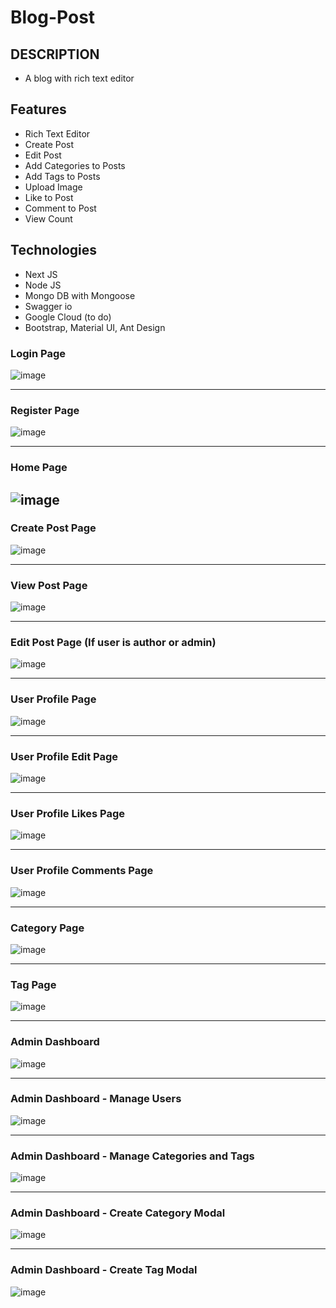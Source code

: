 # Blog-Post

DESCRIPTION
--------------------------------
- A blog with rich text editor

Features
--------------------------------
- Rich Text Editor
- Create Post
- Edit Post
- Add Categories to Posts
- Add Tags to Posts
- Upload Image
- Like to Post
- Comment to Post
- View Count

Technologies
--------------------------------
- Next JS
- Node JS
- Mongo DB with Mongoose
- Swagger io
- Google Cloud (to do)
- Bootstrap, Material UI, Ant Design

### Login Page
![image](https://user-images.githubusercontent.com/32177766/174133093-eb398bd4-4087-4a36-84f1-8ce0c14b8a7a.png)

--------------

### Register Page
![image](https://user-images.githubusercontent.com/32177766/174134823-a50da8a8-caf8-499c-97c4-95656b9a54f9.png)

--------------

### Home Page
![image](https://user-images.githubusercontent.com/32177766/174497991-7c0d0fd6-6f68-439f-ad85-baf172aeb40c.png)
--------------

### Create Post Page
![image](https://user-images.githubusercontent.com/32177766/174134358-641e5e94-8ec1-464c-9123-f94930ce2ccd.png)

--------------

### View Post Page
![image](https://user-images.githubusercontent.com/32177766/174304295-09e75ee5-b6a4-4176-a2b9-61bb77ea9a1c.png)

--------------

### Edit Post Page (If user is author or admin)
![image](https://user-images.githubusercontent.com/32177766/174134515-c2537a1a-b1e9-4bf6-93c8-4d84eeb01936.png)

--------------

### User Profile Page
![image](https://user-images.githubusercontent.com/32177766/174481589-0aaaa44e-5335-4312-bf32-108f353697d9.png)

--------------

### User Profile Edit Page
![image](https://user-images.githubusercontent.com/32177766/174481601-0c5f49f7-606c-4f93-864e-6dcd0ef98291.png)

--------------

### User Profile Likes Page
![image](https://user-images.githubusercontent.com/32177766/174498026-f480a4eb-f8bb-44ab-9cf9-73182f67b276.png)

--------------

### User Profile Comments Page
![image](https://user-images.githubusercontent.com/32177766/174498047-0a6907e4-af52-46b9-8777-3901d219fb8a.png)

--------------

### Category Page
![image](https://user-images.githubusercontent.com/32177766/174457734-79efb3b6-61cf-4349-8c28-e24887976651.png)

--------------

### Tag Page
![image](https://user-images.githubusercontent.com/32177766/174457751-a3acda29-b6cb-4f4e-a03a-fa0fc90928c5.png)

--------------

### Admin Dashboard
![image](https://user-images.githubusercontent.com/32177766/174498077-a92fa1b7-fec3-4de0-a8a3-dd7a21ad1f31.png)

--------------

### Admin Dashboard - Manage Users
![image](https://user-images.githubusercontent.com/32177766/174498097-afa9723e-a322-4673-b8c6-a986e3b90c0b.png)

--------------

### Admin Dashboard - Manage Categories and Tags
![image](https://user-images.githubusercontent.com/32177766/174134657-83251da1-55d8-4187-b4e7-739174e91e5b.png)

--------------

### Admin Dashboard - Create Category Modal
![image](https://user-images.githubusercontent.com/32177766/174134738-2e5b8510-a932-4b63-b052-95cfccf764d2.png)

--------------

### Admin Dashboard - Create Tag Modal
![image](https://user-images.githubusercontent.com/32177766/174135101-62443cca-9d63-4a38-8768-8a67caa73b55.png)




